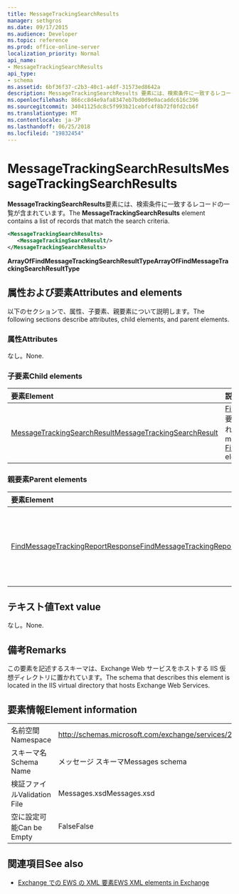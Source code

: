 ```yaml
---
title: MessageTrackingSearchResults
manager: sethgros
ms.date: 09/17/2015
ms.audience: Developer
ms.topic: reference
ms.prod: office-online-server
localization_priority: Normal
api_name:
- MessageTrackingSearchResults
api_type:
- schema
ms.assetid: 6bf36f37-c2b3-40c1-a4df-31573ed8642a
description: MessageTrackingSearchResults 要素には、検索条件に一致するレコードの一覧が含まれています。
ms.openlocfilehash: 866cc8d4e9afa8347eb7bd0d9e9acaddc616c396
ms.sourcegitcommit: 34041125dc8c5f993b21cebfc4f8b72f0fd2cb6f
ms.translationtype: MT
ms.contentlocale: ja-JP
ms.lasthandoff: 06/25/2018
ms.locfileid: "19832454"
---
```

# <a name="messagetrackingsearchresults"></a><span data-ttu-id="54469-103">MessageTrackingSearchResults</span><span class="sxs-lookup"><span data-stu-id="54469-103">MessageTrackingSearchResults</span></span>

<span data-ttu-id="54469-104">**MessageTrackingSearchResults**要素には、検索条件に一致するレコードの一覧が含まれています。</span><span class="sxs-lookup"><span data-stu-id="54469-104">The **MessageTrackingSearchResults** element contains a list of records that match the search criteria.</span></span> 
  
```XML
<MessageTrackingSearchResults>
   <MessageTrackingSearchResult/>
</MessageTrackingSearchResults>
```

 <span data-ttu-id="54469-105">**ArrayOfFindMessageTrackingSearchResultType**</span><span class="sxs-lookup"><span data-stu-id="54469-105">**ArrayOfFindMessageTrackingSearchResultType**</span></span>
## <a name="attributes-and-elements"></a><span data-ttu-id="54469-106">属性および要素</span><span class="sxs-lookup"><span data-stu-id="54469-106">Attributes and elements</span></span>

<span data-ttu-id="54469-107">以下のセクションで、属性、子要素、親要素について説明します。</span><span class="sxs-lookup"><span data-stu-id="54469-107">The following sections describe attributes, child elements, and parent elements.</span></span>
  
### <a name="attributes"></a><span data-ttu-id="54469-108">属性</span><span class="sxs-lookup"><span data-stu-id="54469-108">Attributes</span></span>

<span data-ttu-id="54469-109">なし。</span><span class="sxs-lookup"><span data-stu-id="54469-109">None.</span></span>
  
### <a name="child-elements"></a><span data-ttu-id="54469-110">子要素</span><span class="sxs-lookup"><span data-stu-id="54469-110">Child elements</span></span>

|<span data-ttu-id="54469-111">**要素**</span><span class="sxs-lookup"><span data-stu-id="54469-111">**Element**</span></span>|<span data-ttu-id="54469-112">**説明**</span><span class="sxs-lookup"><span data-stu-id="54469-112">**Description**</span></span>|
|:-----|:-----|
|[<span data-ttu-id="54469-113">MessageTrackingSearchResult</span><span class="sxs-lookup"><span data-stu-id="54469-113">MessageTrackingSearchResult</span></span>](messagetrackingsearchresult.md) <br/> |<span data-ttu-id="54469-114">[FindMessageTrackingReportResponse](findmessagetrackingreportresponse.md)要素の 1 つのメッセージの結果が含まれています。</span><span class="sxs-lookup"><span data-stu-id="54469-114">Contains a single message result for a [FindMessageTrackingReportResponse](findmessagetrackingreportresponse.md) element.</span></span>  <br/> |
   
### <a name="parent-elements"></a><span data-ttu-id="54469-115">親要素</span><span class="sxs-lookup"><span data-stu-id="54469-115">Parent elements</span></span>

|<span data-ttu-id="54469-116">**要素**</span><span class="sxs-lookup"><span data-stu-id="54469-116">**Element**</span></span>|<span data-ttu-id="54469-117">**説明**</span><span class="sxs-lookup"><span data-stu-id="54469-117">**Description**</span></span>|
|:-----|:-----|
|[<span data-ttu-id="54469-118">FindMessageTrackingReportResponse</span><span class="sxs-lookup"><span data-stu-id="54469-118">FindMessageTrackingReportResponse</span></span>](findmessagetrackingreportresponse.md) <br/> |<span data-ttu-id="54469-119">状態および 1 つの結果が含まれています[FindMessageTrackingReport の操作](findmessagetrackingreport-operation.md)を要求します。</span><span class="sxs-lookup"><span data-stu-id="54469-119">Contains the status and result of a single [FindMessageTrackingReport operation](findmessagetrackingreport-operation.md) request.</span></span>  <br/> |
   
## <a name="text-value"></a><span data-ttu-id="54469-120">テキスト値</span><span class="sxs-lookup"><span data-stu-id="54469-120">Text value</span></span>

<span data-ttu-id="54469-121">なし。</span><span class="sxs-lookup"><span data-stu-id="54469-121">None.</span></span>
  
## <a name="remarks"></a><span data-ttu-id="54469-122">備考</span><span class="sxs-lookup"><span data-stu-id="54469-122">Remarks</span></span>

<span data-ttu-id="54469-123">この要素を記述するスキーマは、Exchange Web サービスをホストする IIS 仮想ディレクトリに置かれています。</span><span class="sxs-lookup"><span data-stu-id="54469-123">The schema that describes this element is located in the IIS virtual directory that hosts Exchange Web Services.</span></span>
  
## <a name="element-information"></a><span data-ttu-id="54469-124">要素情報</span><span class="sxs-lookup"><span data-stu-id="54469-124">Element information</span></span>

|||
|:-----|:-----|
|<span data-ttu-id="54469-125">名前空間</span><span class="sxs-lookup"><span data-stu-id="54469-125">Namespace</span></span>  <br/> |http://schemas.microsoft.com/exchange/services/2006/messages  <br/> |
|<span data-ttu-id="54469-126">スキーマ名</span><span class="sxs-lookup"><span data-stu-id="54469-126">Schema Name</span></span>  <br/> |<span data-ttu-id="54469-127">メッセージ スキーマ</span><span class="sxs-lookup"><span data-stu-id="54469-127">Messages schema</span></span>  <br/> |
|<span data-ttu-id="54469-128">検証ファイル</span><span class="sxs-lookup"><span data-stu-id="54469-128">Validation File</span></span>  <br/> |<span data-ttu-id="54469-129">Messages.xsd</span><span class="sxs-lookup"><span data-stu-id="54469-129">Messages.xsd</span></span>  <br/> |
|<span data-ttu-id="54469-130">空に設定可能</span><span class="sxs-lookup"><span data-stu-id="54469-130">Can be Empty</span></span>  <br/> |<span data-ttu-id="54469-131">False</span><span class="sxs-lookup"><span data-stu-id="54469-131">False</span></span>  <br/> |
   
## <a name="see-also"></a><span data-ttu-id="54469-132">関連項目</span><span class="sxs-lookup"><span data-stu-id="54469-132">See also</span></span>



- [<span data-ttu-id="54469-133">Exchange での EWS の XML 要素</span><span class="sxs-lookup"><span data-stu-id="54469-133">EWS XML elements in Exchange</span></span>](ews-xml-elements-in-exchange.md)

